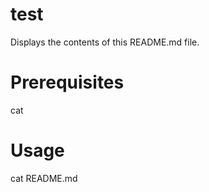 # test

Displays the contents of this README.md file.

# Prerequisites

cat

# Usage

cat README.md
